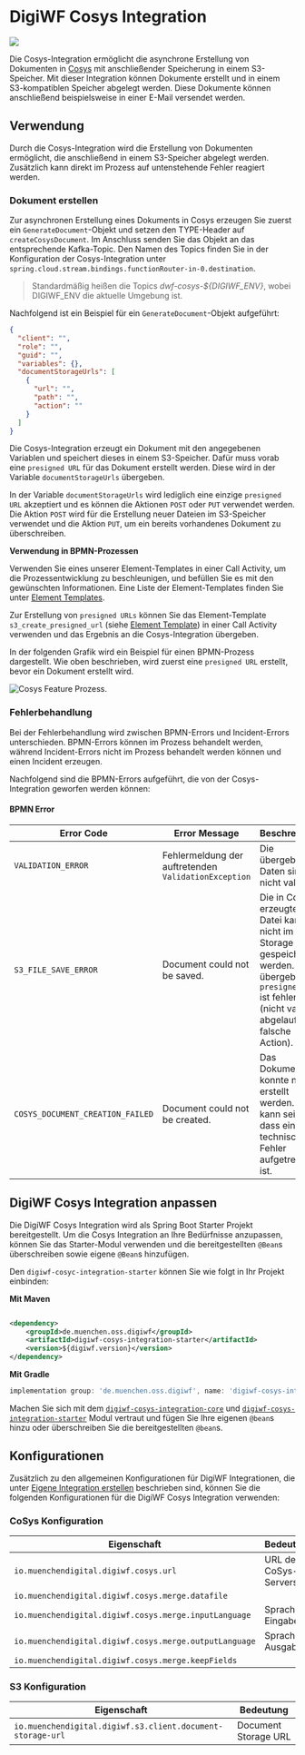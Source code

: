 # DigiWF Cosys Integration

![](https://img.shields.io/badge/Integration_Name-cosysIntegration-informational?style=flat&logoColor=white&color=2c73d2)

Die Cosys-Integration ermöglicht die asynchrone Erstellung von Dokumenten in [Cosys](https://www.cib.de/cosys/) mit
anschließender Speicherung in einem S3-Speicher. Mit dieser Integration können Dokumente erstellt und in einem
S3-kompatiblen Speicher abgelegt werden. Diese Dokumente können anschließend beispielsweise in einer E-Mail versendet
werden.

## Verwendung

Durch die Cosys-Integration wird die Erstellung von Dokumenten ermöglicht, die anschließend in einem S3-Speicher
abgelegt werden. Zusätzlich kann direkt im Prozess auf untenstehende Fehler reagiert werden.

### Dokument erstellen

Zur asynchronen Erstellung eines Dokuments in Cosys erzeugen Sie zuerst ein `GenerateDocument`-Objekt und setzen den
TYPE-Header auf `createCosysDocument`. Im Anschluss senden Sie das Objekt an das entsprechende Kafka-Topic. Den Namen
des Topics finden Sie in der Konfiguration der Cosys-Integration
unter `spring.cloud.stream.bindings.functionRouter-in-0.destination`.

> Standardmäßig heißen die Topics *dwf-cosys-${DIGIWF_ENV}*, wobei DIGIWF_ENV die aktuelle Umgebung ist.

Nachfolgend ist ein Beispiel für ein `GenerateDocument`-Objekt aufgeführt:

```json
{
  "client": "",
  "role": "",
  "guid": "",
  "variables": {},
  "documentStorageUrls": [
    {
      "url": "",
      "path": "",
      "action": ""
    }
  ]
}
```

Die Cosys-Integration erzeugt ein Dokument mit den angegebenen Variablen und speichert dieses in einem S3-Speicher.
Dafür muss vorab eine `presigned URL` für das Dokument erstellt werden. Diese wird in der Variable `documentStorageUrls`
übergeben.

In der Variable `documentStorageUrls` wird lediglich eine einzige `presigned URL` akzeptiert und es können die
Aktionen `POST` oder `PUT` verwendet werden. Die Aktion `POST` wird für die Erstellung neuer Dateien im S3-Speicher
verwendet und die Aktion `PUT`, um ein bereits vorhandenes Dokument zu überschreiben.

**Verwendung in BPMN-Prozessen**

Verwenden Sie eines unserer Element-Templates in einer Call Activity, um die Prozessentwicklung zu beschleunigen, und
befüllen Sie es mit den gewünschten Informationen. Eine Liste der Element-Templates finden Sie unter 
[Element Templates](/modeling/templates/element-templates/).

Zur Erstellung von `presigned URLs` können Sie das Element-Template `s3_create_presigned_url` (siehe 
[Element Template](/modeling/templates/element-templates/)) in einer Call Activity verwenden und das Ergebnis an die Cosys-Integration
übergeben.

In der folgenden Grafik wird ein Beispiel für einen BPMN-Prozess dargestellt. Wie oben beschrieben, wird zuerst
eine `presigned URL` erstellt, bevor ein Dokument erstellt wird.

![Cosys Feature Prozess.](~@source/documentation/featureprocesses/cosys/cosys-feature-process.png)

### Fehlerbehandlung

Bei der Fehlerbehandlung wird zwischen BPMN-Errors und Incident-Errors unterschieden. BPMN-Errors können im Prozess
behandelt werden, während Incident-Errors nicht im Prozess behandelt werden können und einen Incident erzeugen.

Nachfolgend sind die BPMN-Errors aufgeführt, die von der Cosys-Integration geworfen werden können:

#### BPMN Error

| Error Code                       | Error Message                                        | Beschreibung                                                                                                                                                        | Handlungsempfehlung                                               |
|----------------------------------|------------------------------------------------------|---------------------------------------------------------------------------------------------------------------------------------------------------------------------|-------------------------------------------------------------------|
| `VALIDATION_ERROR`               | Fehlermeldung der auftretenden `ValidationException` | Die übergebenen Daten sind nicht valide.                                                                                                                            | Korrigieren Sie die Daten und versuchen es erneut                 |
| `S3_FILE_SAVE_ERROR`             | Document could not be saved.                         | Die in Cosys erzeugte Datei kann nicht im S3 Storage gespeichert werden. Die übergebene `presigned URL` ist fehlerhaft (nicht valide, abgelaufen, falsche Action). | Überprüfen Sie, ob die Daten valide sind und versuchen es erneut. | 
| `COSYS_DOCUMENT_CREATION_FAILED` | Document could not be created.                       | Das Dokument konnte nicht erstellt werden. Es kann sein, dass ein technischer Fehler aufgetreten ist.                                                               | Analysieren Sie die Fehlermeldung und versuchen es erneut.        |

## DigiWF Cosys Integration anpassen

Die DigiWF Cosys Integration wird als Spring Boot Starter Projekt bereitgestellt.
Um die Cosys Integration an Ihre Bedürfnisse anzupassen, können Sie das Starter-Modul verwenden und die
bereitgestellten `@Bean`s überschreiben sowie eigene `@Bean`s hinzufügen.

Den `digiwf-cosyc-integration-starter` können Sie wie folgt in Ihr Projekt einbinden:

**Mit Maven**

```xml

<dependency>
    <groupId>de.muenchen.oss.digiwf</groupId>
    <artifactId>digiwf-cosys-integration-starter</artifactId>
    <version>${digiwf.version}</version>
</dependency>
```

**Mit Gradle**

```gradle
implementation group: 'de.muenchen.oss.digiwf', name: 'digiwf-cosys-integration-starter', version: '${digiwf.version}'
```

Machen Sie sich mit
dem [`digiwf-cosys-integration-core`](https://github.com/it-at-m/digiwf-core/tree/dev/digiwf-integrations/digiwf-cosys-integration/digiwf-cosys-integration-core)
und [`digiwf-cosys-integration-starter`](https://github.com/it-at-m/digiwf-core/tree/dev/digiwf-integrations/digiwf-cosys-integration/digiwf-cosys-integration-starter)
Modul vertraut und fügen Sie Ihre eigenen `@bean`s hinzu oder überschreiben Sie die bereitgestellten `@bean`s.

## Konfigurationen

Zusätzlich zu den allgemeinen Konfigurationen für DigiWF Integrationen, die unter
[Eigene Integration erstellen](/integrations/guides/custom-integration-service.html#anwendung-konfigurieren) beschrieben
sind, können Sie die folgenden Konfigurationen für die DigiWF Cosys Integration verwenden:

### CoSys Konfiguration

| Eigenschaft                                            | Bedeutung             |
|--------------------------------------------------------|-----------------------|
| `io.muenchendigital.digiwf.cosys.url`                  | URL des CoSys-Servers |
| `io.muenchendigital.digiwf.cosys.merge.datafile`       |                       |
| `io.muenchendigital.digiwf.cosys.merge.inputLanguage`  | Sprache Eingabe       |
| `io.muenchendigital.digiwf.cosys.merge.outputLanguage` | Sprache Ausgabe       |
| `io.muenchendigital.digiwf.cosys.merge.keepFields`     |                       |

### S3 Konfiguration

| Eigenschaft                                                | Bedeutung            |
|------------------------------------------------------------|----------------------|
| `io.muenchendigital.digiwf.s3.client.document-storage-url` | Document Storage URL |